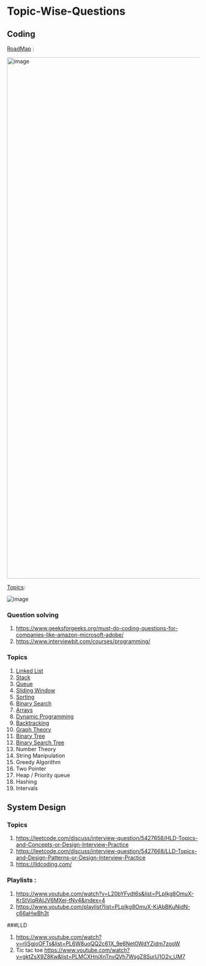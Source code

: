 # Topic-Wise-Questions
## Coding

[RoadMap](https://neetcode.io/) : 

<img width="1359" alt="image" src="https://github.com/AakankshaShah/Topic-Wise-Questions/assets/55951533/d1f206e8-adc9-48e5-a422-fba9a3e28ec7">

[Topics](https://blog.algomaster.io/p/how-i-mastered-data-structures-and-algorithms):

![image](https://github.com/AakankshaShah/Topic-Wise-Questions/assets/55951533/47429756-772e-40f4-9246-65a46a6f0911)




### Question solving 
 
1. https://www.geeksforgeeks.org/must-do-coding-questions-for-companies-like-amazon-microsoft-adobe/
2. https://www.interviewbit.com/courses/programming/



### Topics

1. [Linked List](https://github.com/AakankshaShah/Topic-Wise-Questions/blob/main/LinkedList.md)
2. [Stack](https://github.com/AakankshaShah/Topic-Wise-Questions/blob/main/Stack.md)
3. [Queue](https://github.com/AakankshaShah/Topic-Wise-Questions/blob/main/Queue.md)
4. [Sliding Window](https://github.com/AakankshaShah/Topic-Wise-Questions/blob/main/SlidingWindow.md)
5. [Sorting](https://github.com/AakankshaShah/Topic-Wise-Questions/blob/main/Sorting.md)
6. [Binary Search](https://github.com/AakankshaShah/Topic-Wise-Questions/blob/main/BinarySearch.md)
7. [Arrays](https://github.com/AakankshaShah/Topic-Wise-Questions/blob/main/Arrays.md)
8. [Dynamic Programming](https://github.com/AakankshaShah/Topic-Wise-Questions/blob/main/DynamicProgramming.md)
9. [Backtracking](https://github.com/AakankshaShah/Topic-Wise-Questions/blob/main/Backtracking.md)
10. [Graph Theory](https://github.com/AakankshaShah/Topic-Wise-Questions/blob/main/Graphs.md)
11. [Binary Tree](https://github.com/AakankshaShah/Topic-Wise-Questions/blob/main/BinaryTree.md)
12. [Binary Search Tree](https://github.com/AakankshaShah/Topic-Wise-Questions/blob/main/BinarySearchTree.md)
13. Number Theory
14. String Manipulation
15. Greedy Algorithm
16. Two Pointer
17. Heap / Priority queue
18. Hashing
19. Intervals


## System Design 

### Topics 

1. https://leetcode.com/discuss/interview-question/5427658/HLD-Topics-and-Concepts-or-Design-Interview-Practice
2. https://leetcode.com/discuss/interview-question/5427668/LLD-Topics-and-Design-Patterns-or-Design-Interview-Practice
3. https://lldcoding.com/

### Playlists :
1. https://www.youtube.com/watch?v=L20bYFvdt6s&list=PLpIkg8OmuX-KrStViqRAIJV6MXej-tNy4&index=4
2. https://www.youtube.com/playlist?list=PLpIkg8OmuX-KiAbBKuNidN-c66aHwBh3t

###LLD
1. https://www.youtube.com/watch?v=rliSgjoOFTs&list=PL6W8uoQQ2c61X_9e6Net0WdYZidm7zooW
2. Tic tac toe https://www.youtube.com/watch?v=gktZsX9Z8Kw&list=PLMCXHnjXnTnvQVh7WsgZ8SurU1O2v_UM7

